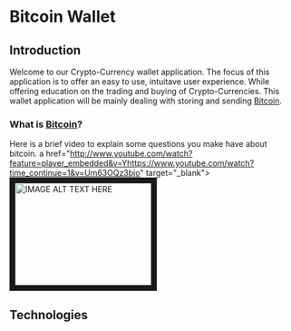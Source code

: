 # Bitcoin Wallet

## Introduction
Welcome to our Crypto-Currency wallet application. The focus of this application is to offer an easy to use, intuitave user experience. While offering education on the trading and buying of Crypto-Currencies. This wallet application will be mainly dealing with storing and sending [Bitcoin](https://en.wikipedia.org/wiki/Bitcoin).

### What is [Bitcoin](https://en.wikipedia.org/wiki/Bitcoin)?
Here is a brief video to explain some questions you make have about bitcoin.
a href="http://www.youtube.com/watch?feature=player_embedded&v=Yhttps://www.youtube.com/watch?time_continue=1&v=Um63OQz3bjo" target="_blank"><img src="http://img.youtube.com/vi/https://www.youtube.com/watch?time_continue=1&v=Um63OQz3bjo/0.jpg" 
alt="IMAGE ALT TEXT HERE" width="240" height="180" border="10" /></a>


## Technologies 


